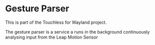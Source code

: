 # Gesture Parser

This is part of the Touchless for Wayland project.

The gesture parser is a service a runs in the background continuously 
analysing input from the Leap Motion Sensor